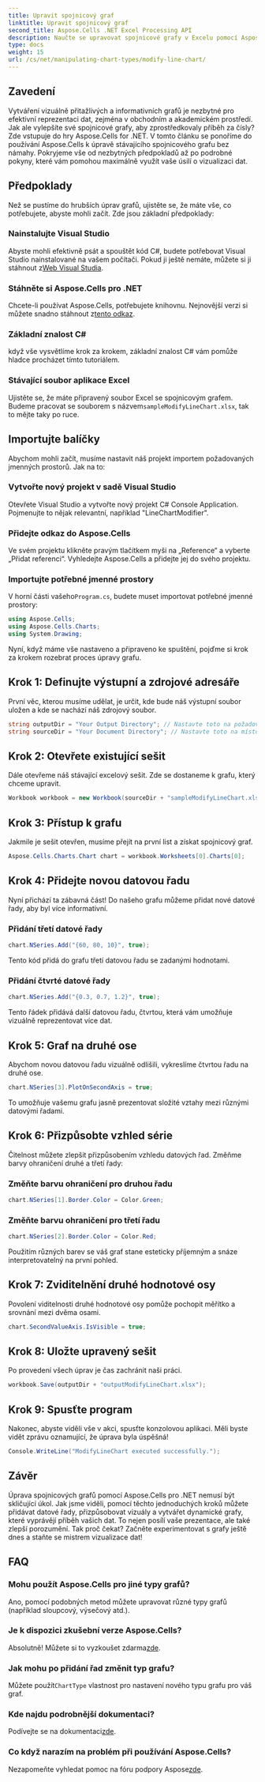 ```yaml
---
title: Upravit spojnicový graf
linktitle: Upravit spojnicový graf
second_title: Aspose.Cells .NET Excel Processing API
description: Naučte se upravovat spojnicové grafy v Excelu pomocí Aspose.Cells for .NET pomocí tohoto podrobného průvodce krok za krokem.
type: docs
weight: 15
url: /cs/net/manipulating-chart-types/modify-line-chart/
---
```

## Zavedení

Vytváření vizuálně přitažlivých a informativních grafů je nezbytné pro efektivní reprezentaci dat, zejména v obchodním a akademickém prostředí. Jak ale vylepšíte své spojnicové grafy, aby zprostředkovaly příběh za čísly? Zde vstupuje do hry Aspose.Cells for .NET. V tomto článku se ponoříme do používání Aspose.Cells k úpravě stávajícího spojnicového grafu bez námahy. Pokryjeme vše od nezbytných předpokladů až po podrobné pokyny, které vám pomohou maximálně využít vaše úsilí o vizualizaci dat. 

## Předpoklady 

Než se pustíme do hrubších úprav grafů, ujistěte se, že máte vše, co potřebujete, abyste mohli začít. Zde jsou základní předpoklady:

### Nainstalujte Visual Studio
 Abyste mohli efektivně psát a spouštět kód C#, budete potřebovat Visual Studio nainstalované na vašem počítači. Pokud ji ještě nemáte, můžete si ji stáhnout z[Web Visual Studia](https://visualstudio.microsoft.com/).

### Stáhněte si Aspose.Cells pro .NET
 Chcete-li používat Aspose.Cells, potřebujete knihovnu. Nejnovější verzi si můžete snadno stáhnout z[tento odkaz](https://releases.aspose.com/cells/net/).

### Základní znalost C#
když vše vysvětlíme krok za krokem, základní znalost C# vám pomůže hladce procházet tímto tutoriálem.

### Stávající soubor aplikace Excel
 Ujistěte se, že máte připravený soubor Excel se spojnicovým grafem. Budeme pracovat se souborem s názvem`sampleModifyLineChart.xlsx`, tak to mějte taky po ruce. 

## Importujte balíčky

Abychom mohli začít, musíme nastavit náš projekt importem požadovaných jmenných prostorů. Jak na to:

### Vytvořte nový projekt v sadě Visual Studio
Otevřete Visual Studio a vytvořte nový projekt C# Console Application. Pojmenujte to nějak relevantní, například "LineChartModifier".

### Přidejte odkaz do Aspose.Cells
Ve svém projektu klikněte pravým tlačítkem myši na „Reference“ a vyberte „Přidat referenci“. Vyhledejte Aspose.Cells a přidejte jej do svého projektu.

### Importujte potřebné jmenné prostory
 V horní části vašeho`Program.cs`, budete muset importovat potřebné jmenné prostory:

```csharp
using Aspose.Cells;
using Aspose.Cells.Charts;
using System.Drawing;
```

Nyní, když máme vše nastaveno a připraveno ke spuštění, pojďme si krok za krokem rozebrat proces úpravy grafu.

## Krok 1: Definujte výstupní a zdrojové adresáře

První věc, kterou musíme udělat, je určit, kde bude náš výstupní soubor uložen a kde se nachází náš zdrojový soubor. 

```csharp
string outputDir = "Your Output Directory"; // Nastavte toto na požadovaný výstupní adresář
string sourceDir = "Your Document Directory"; // Nastavte toto na místo, kde se nachází váš sampleModifyLineChart.xlsx
```

## Krok 2: Otevřete existující sešit

Dále otevřeme náš stávající excelový sešit. Zde se dostaneme k grafu, který chceme upravit.

```csharp
Workbook workbook = new Workbook(sourceDir + "sampleModifyLineChart.xlsx");
```

## Krok 3: Přístup k grafu

Jakmile je sešit otevřen, musíme přejít na první list a získat spojnicový graf.

```csharp
Aspose.Cells.Charts.Chart chart = workbook.Worksheets[0].Charts[0];
```

## Krok 4: Přidejte novou datovou řadu

Nyní přichází ta zábavná část! Do našeho grafu můžeme přidat nové datové řady, aby byl více informativní.

### Přidání třetí datové řady
```csharp
chart.NSeries.Add("{60, 80, 10}", true);
```
Tento kód přidá do grafu třetí datovou řadu se zadanými hodnotami.

### Přidání čtvrté datové řady
```csharp
chart.NSeries.Add("{0.3, 0.7, 1.2}", true);
```
Tento řádek přidává další datovou řadu, čtvrtou, která vám umožňuje vizuálně reprezentovat více dat.

## Krok 5: Graf na druhé ose

Abychom novou datovou řadu vizuálně odlišili, vykreslíme čtvrtou řadu na druhé ose.

```csharp
chart.NSeries[3].PlotOnSecondAxis = true;
```
To umožňuje vašemu grafu jasně prezentovat složité vztahy mezi různými datovými řadami.

## Krok 6: Přizpůsobte vzhled série

Čitelnost můžete zlepšit přizpůsobením vzhledu datových řad. Změňme barvy ohraničení druhé a třetí řady:

### Změňte barvu ohraničení pro druhou řadu
```csharp
chart.NSeries[1].Border.Color = Color.Green;
```

### Změňte barvu ohraničení pro třetí řadu
```csharp
chart.NSeries[2].Border.Color = Color.Red;
```

Použitím různých barev se váš graf stane esteticky příjemným a snáze interpretovatelný na první pohled. 

## Krok 7: Zviditelnění druhé hodnotové osy

Povolení viditelnosti druhé hodnotové osy pomůže pochopit měřítko a srovnání mezi dvěma osami.

```csharp
chart.SecondValueAxis.IsVisible = true;
```

## Krok 8: Uložte upravený sešit

Po provedení všech úprav je čas zachránit naši práci. 

```csharp
workbook.Save(outputDir + "outputModifyLineChart.xlsx");
```

## Krok 9: Spusťte program

Nakonec, abyste viděli vše v akci, spusťte konzolovou aplikaci. Měli byste vidět zprávu oznamující, že úprava byla úspěšná!

```csharp
Console.WriteLine("ModifyLineChart executed successfully.");
```

## Závěr 

Úprava spojnicových grafů pomocí Aspose.Cells pro .NET nemusí být skličující úkol. Jak jsme viděli, pomocí těchto jednoduchých kroků můžete přidávat datové řady, přizpůsobovat vizuály a vytvářet dynamické grafy, které vyprávějí příběh vašich dat. To nejen posílí vaše prezentace, ale také zlepší porozumění. Tak proč čekat? Začněte experimentovat s grafy ještě dnes a staňte se mistrem vizualizace dat!

## FAQ

### Mohu použít Aspose.Cells pro jiné typy grafů?
Ano, pomocí podobných metod můžete upravovat různé typy grafů (například sloupcový, výsečový atd.).

### Je k dispozici zkušební verze Aspose.Cells?
 Absolutně! Můžete si to vyzkoušet zdarma[zde](https://releases.aspose.com/).

### Jak mohu po přidání řad změnit typ grafu?
Můžete použít`ChartType` vlastnost pro nastavení nového typu grafu pro váš graf.

### Kde najdu podrobnější dokumentaci?
 Podívejte se na dokumentaci[zde](https://reference.aspose.com/cells/net/).

### Co když narazím na problém při používání Aspose.Cells?
 Nezapomeňte vyhledat pomoc na fóru podpory Aspose[zde](https://forum.aspose.com/c/cells/9).